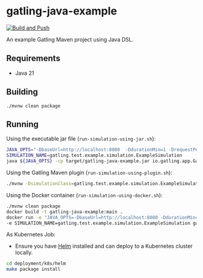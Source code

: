 # gatling-java-example

[![Build and Push](https://github.com/jecklgamis/gatling-java-example/actions/workflows/build.yaml/badge.svg)](https://github.com/jecklgamis/gatling-java-example/actions/workflows/build.yaml)

An example Gatling Maven project using Java DSL.

## Requirements
* Java 21

## Building

```
./mvnw clean package
```

## Running

Using the executable jar file (`run-simulation-using-jar.sh`):

```bash
JAVA_OPTS="-DbaseUrl=http://localhost:8080  -DdurationMin=1 -DrequestPerSecond=10"
SIMULATION_NAME=gatling.test.example.simulation.ExampleSimulation
java ${JAVA_OPTS} -cp target/gatling-java-example.jar io.gatling.app.Gatling --simulation "${SIMULATION_NAME}" --results-folder results
```

Using the Gatling Maven plugin (`run-simulation-using-plugin.sh`):

```bash
./mvnw -DsimulationClass=gatling.test.example.simulation.ExampleSimulation gatling:test
```

Using the Docker container (`run-simulation-using-docker.sh`):

```bash
./mvnw clean package
docker build -t gatling-java-example:main .
docker run -e "JAVA_OPTS=-DbaseUrl=http://localhost:8080 -DdurationMin=1 -DrequestPerSecond=10" \
-e SIMULATION_NAME=gatling.test.example.simulation.ExampleSimulation gatling-java-example:main
```

As Kubernetes Job:
* Ensure you have [Helm](https://helm.sh/) installed and can deploy to a Kubernetes cluster locally.
```bash
cd deployment/k8s/helm
make package install
```



